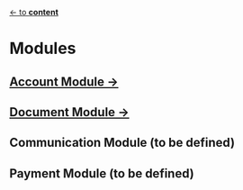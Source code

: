 [<- to **content**](https://github.com/shardoc/shardoc.github.io)

# Modules

## [Account Module ->](https://github.com/shardoc/shardoc.github.io/edit/dev/pages/accountModule.md)


## [Document Module ->](https://github.com/shardoc/shardoc.github.io/edit/dev/pages/documentModule.md)


## Communication Module (to be defined)

## Payment Module (to be defined)


